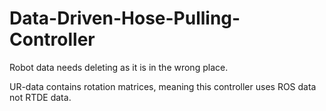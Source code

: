 # Data-Driven-Hose-Pulling-Controller

Robot data needs deleting as it is in the wrong place. 

UR-data contains rotation matrices, meaning this controller uses ROS data not RTDE data. 
